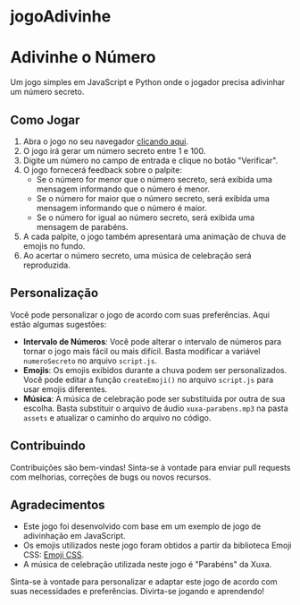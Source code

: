 # jogoAdivinhe

# Adivinhe o Número

Um jogo simples em JavaScript e Python onde o jogador precisa adivinhar um número secreto.

## Como Jogar

1. Abra o jogo no seu navegador [clicando aqui](http://127.0.0.1:5500/src/index.html).
2. O jogo irá gerar um número secreto entre 1 e 100.
3. Digite um número no campo de entrada e clique no botão "Verificar".
4. O jogo fornecerá feedback sobre o palpite:
   - Se o número for menor que o número secreto, será exibida uma mensagem informando que o número é menor.
   - Se o número for maior que o número secreto, será exibida uma mensagem informando que o número é maior.
   - Se o número for igual ao número secreto, será exibida uma mensagem de parabéns.
5. A cada palpite, o jogo também apresentará uma animação de chuva de emojis no fundo.
6. Ao acertar o número secreto, uma música de celebração será reproduzida.

## Personalização

Você pode personalizar o jogo de acordo com suas preferências. Aqui estão algumas sugestões:

- **Intervalo de Números**: Você pode alterar o intervalo de números para tornar o jogo mais fácil ou mais difícil. Basta modificar a variável `numeroSecreto` no arquivo `script.js`.
- **Emojis**: Os emojis exibidos durante a chuva podem ser personalizados. Você pode editar a função `createEmoji()` no arquivo `script.js` para usar emojis diferentes.
- **Música**: A música de celebração pode ser substituída por outra de sua escolha. Basta substituir o arquivo de áudio `xuxa-parabens.mp3` na pasta `assets` e atualizar o caminho do arquivo no código.

## Contribuindo

Contribuições são bem-vindas! Sinta-se à vontade para enviar pull requests com melhorias, correções de bugs ou novos recursos.


## Agradecimentos

- Este jogo foi desenvolvido com base em um exemplo de jogo de adivinhação em JavaScript.
- Os emojis utilizados neste jogo foram obtidos a partir da biblioteca Emoji CSS: [Emoji CSS](https://emoji-css.afeld.me/).
- A música de celebração utilizada neste jogo é "Parabéns" da Xuxa.

Sinta-se à vontade para personalizar e adaptar este jogo de acordo com suas necessidades e preferências. Divirta-se jogando e aprendendo!
